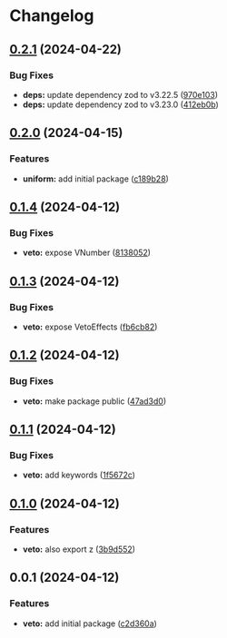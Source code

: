 # Changelog

## [0.2.1](https://github.com/fuf-stack/uniform/compare/veto-v0.2.0...veto-v0.2.1) (2024-04-22)


### Bug Fixes

* **deps:** update dependency zod to v3.22.5 ([970e103](https://github.com/fuf-stack/uniform/commit/970e103dd572dc2547b3dcf281acf16a8fd1160a))
* **deps:** update dependency zod to v3.23.0 ([412eb0b](https://github.com/fuf-stack/uniform/commit/412eb0b984c16413daef11d7f77cbee628d4bf88))

## [0.2.0](https://github.com/fuf-stack/uniform/compare/veto-v0.1.4...veto-v0.2.0) (2024-04-15)


### Features

* **uniform:** add initial package ([c189b28](https://github.com/fuf-stack/uniform/commit/c189b287a83d43f41db715de8a9d5ebe0a558a1d))

## [0.1.4](https://github.com/fuf-stack/uniform/compare/veto-v0.1.3...veto-v0.1.4) (2024-04-12)


### Bug Fixes

* **veto:** expose VNumber ([8138052](https://github.com/fuf-stack/uniform/commit/8138052a97c559aaf68d0f11bd998ac97a02f884))

## [0.1.3](https://github.com/fuf-stack/uniform/compare/veto-v0.1.2...veto-v0.1.3) (2024-04-12)


### Bug Fixes

* **veto:** expose VetoEffects ([fb6cb82](https://github.com/fuf-stack/uniform/commit/fb6cb82e67ad537de407727a713b6aab34c3711d))

## [0.1.2](https://github.com/fuf-stack/uniform/compare/veto-v0.1.1...veto-v0.1.2) (2024-04-12)


### Bug Fixes

* **veto:** make package public ([47ad3d0](https://github.com/fuf-stack/uniform/commit/47ad3d02f5cbcbb112599a75e4cdbe3c47921490))

## [0.1.1](https://github.com/fuf-stack/uniform/compare/veto-v0.1.0...veto-v0.1.1) (2024-04-12)


### Bug Fixes

* **veto:** add keywords ([1f5672c](https://github.com/fuf-stack/uniform/commit/1f5672ca642341e23a1556782433434e1503b386))

## [0.1.0](https://github.com/fuf-stack/uniform/compare/veto-v0.0.1...veto-v0.1.0) (2024-04-12)


### Features

* **veto:** also export z ([3b9d552](https://github.com/fuf-stack/uniform/commit/3b9d5520ab403519e6a8fe3be94333f05d31d4c3))

## 0.0.1 (2024-04-12)


### Features

* **veto:** add initial package ([c2d360a](https://github.com/fuf-stack/uniform/commit/c2d360ab1ab6f7b3b8a1a61c7c3c377dd44ce697))
